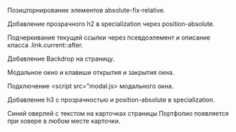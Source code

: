 Позицторнирование элементов absolute-fix-relative.

Добавление прозрачного h2 в specialization через position-absolute.

Подчеркивание текущей ссылки через  псевдоэлемент и описание класса .link.current::after.

Добавление Backdrop на страницу.

Модальное окно и клавиши открытия и закрытия окна.

Подключение <script src="modal.js> модального окна.
  
Добавление h3 с прозрачностью и position-absolute в specialization.

Синий оверлей с текстом на карточках страницы Портфолио появляется при ховере в любом месте карточки.

